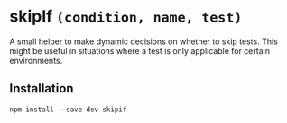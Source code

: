 # skipIf `(condition, name, test)`

A small helper to make dynamic decisions on whether to skip tests. This might be useful
in situations where a test is only applicable for certain environments.

## Installation

```
npm install --save-dev skipif
```
